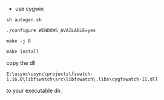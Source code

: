 
* use cygwin

```
sh autogen.sh

./configure WINDOWS_AVAILABLE=yes

make -j 8

make install

```
copy the dll 
```
E:\usync\usync\projects\fswatch-1.16.0\libfswatch\src\libfswatch\.libs\cygfswatch-11.dll

```
 to your executable dir.


